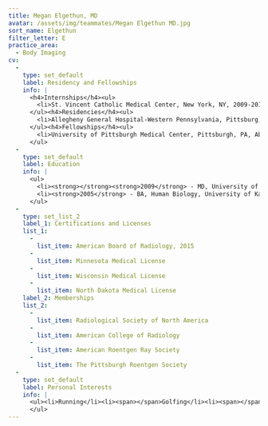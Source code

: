```yaml
---
title: Megan Elgethun, MD
avatar: /assets/img/teammates/Megan Elgethun MD.jpg
sort_name: Elgethun
filter_letter: E
practice_area:
  - Body Imaging
cv:
  - 
    type: set_default
    label: Residency and Fellowships
    info: |
      <h4>Internships</h4><ul>
      	<li>St. Vincent Catholic Medical Center, New York, NY, 2009-2010</li>
      </ul><h4>Residencies</h4><ul>
      	<li>Allegheny General Hospital-Western Pennsylvania, Pittsburg, PA, 2010-2014</li><li>Hospital Medical Education Consortium, Pittsburg, PA, 2014</li>
      </ul><h4>Fellowships</h4><ul>
      	<li>University of Pittsburgh Medical Center, Pittsburgh, PA, Abdominal Imaging, 2014-2015</li><li><span></span>Allegheny General Hospital, Pittsburgh, PA, Breast Imaging, 2015<span></span></li>
      </ul>
  - 
    type: set_default
    label: Education
    info: |
      <ul>
      	<li><strong></strong><strong>2009</strong> - MD, University of South Dakota, Sanford School of Medicine, Vermillion, SD</li>
      	<li><strong>2005</strong> - BA, Human Biology, University of Kansas, Lawrence, KS<span></span></li>
      </ul>
  - 
    type: set_list_2
    label_1: Certifications and Licenses
    list_1:
      - 
        list_item: American Board of Radiology, 2015
      - 
        list_item: Minnesota Medical License
      - 
        list_item: Wisconsin Medical License
      - 
        list_item: North Dakota Medical License
    label_2: Memberships
    list_2:
      - 
        list_item: Radiological Society of North America
      - 
        list_item: American College of Radiology
      - 
        list_item: American Roentgen Ray Society
      - 
        list_item: The Pittsburgh Roentgen Society
  - 
    type: set_default
    label: Personal Interests
    info: |
      <ul><li>Running</li><li><span></span>Golfing</li><li><span></span>Traveling</li><li><span></span>Skiing</li><li><span></span>Hiking<br style="color: rgb(0, 0, 0); font-family: Arial, Verdana, Helvetica, 'Segoe UI Emoji', 'Segoe UI Symbol'; font-size: 13px; line-height: normal;" rel="color: rgb(0, 0, 0); font-family: Arial, Verdana, Helvetica, 'Segoe UI Emoji', 'Segoe UI Symbol'; font-size: 13px; line-height: normal;"><span></span></li>
      </ul>
---
```

